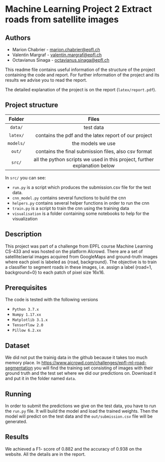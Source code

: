 # Machine Learning Project 2 Extract roads from satellite images

## **Authors**
  * Marion Chabrier - marion.chabrier@epfl.ch
  * Valentin Margraf - valentin.margraf@epfl.ch
  * Octavianus Sinaga - octavianus.sinaga@epfl.ch

This readme file contains useful information of the structure of the project containing the code and report. For further information of the project and its results we advise you to read the report.

The detailed explanation of the project is on the report (`latex/report.pdf`).


## **Project structure**

| Folder  | Files |
|:--:|:--:|
| `data/`  | test data |
| `latex/` | contains the pdf and the latex report of our project |
| `models/`  | the models we use |
| `out/`  | contains the final submission files, also csv format |
| `src/`  | all the python scripts we used in this project, further explanation below |

In `src/` you can see:

+ `run.py` is a script which produces the submission.csv file for the test data.
+ `cnn_model.py` contains several functions to build the cnn 
+ `helpers.py` contains several helper functions in order to run the cnn 
+ `train.py` is a script to train the cnn using the training data 
+ `visualisation` is a folder containing some notebooks to help for the visualization

  

## **Description**

This project was part of a challenge from EPFL course Machine Learning CS-433 and was hosted on the platform AIcrowd.
There are a set of satellite/aerial images acquired from GoogleMaps and ground-truth images where each pixel is labeled as {road, background}. The objective is to train a classifier to segment roads in these images, i.e. assign a label {road=1, background=0} to each patch of pixel size 16x16.

## **Prerequisites**

The code is tested with the following versions 
- `Python 3.7.x`
- `Numpy 1.17.xx`
- `Matplotlib 3.1.x`
- `TensorFlow 2.0`
- `Pillow 6.2.xx`


## **Dataset**
We did not put the trainig data in the github because it takes too much memory place.
In https://www.aicrowd.com/challenges/epfl-ml-road-segmentation you will find the training set consisting of images with their ground truth and the test set where we did our predictions on. 
Download it and put it in the folder named `data`.


## **Running**
In order to submit the predictions we give on the test data, you have to run the `run.py` file. It will build the model and load the trained weights. Then the model will predict on the test data and the `out/submission.csv` file will be generated.


## **Results**

We achieved a F1- score of 0.882 and the accuracy of 0.938 on the website. All the details are in the report.
